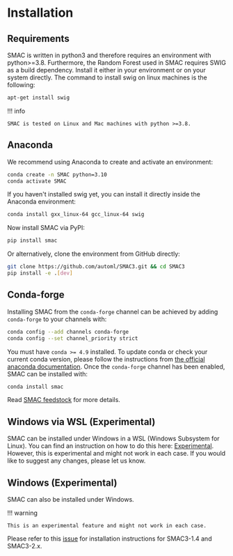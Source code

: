 # Installation

## Requirements

SMAC is written in python3 and therefore requires an environment with python>=3.8.
Furthermore, the Random Forest used in SMAC requires SWIG as a build dependency. Install it either in your
environment or on your system directly. The command to install swig on linux machines is the following:

```bash
apt-get install swig
```

!!! info 

    SMAC is tested on Linux and Mac machines with python >=3.8.


## Anaconda

We recommend using Anaconda to create and activate an environment:

```bash
conda create -n SMAC python=3.10
conda activate SMAC
```

If you haven't installed swig yet, you can install it directly inside the Anaconda environment:

```bash
conda install gxx_linux-64 gcc_linux-64 swig
```

Now install SMAC via PyPI:

```bash
pip install smac
```

Or alternatively, clone the environment from GitHub directly:

```bash
git clone https://github.com/automl/SMAC3.git && cd SMAC3
pip install -e .[dev]
```

## Conda-forge

Installing SMAC from the `conda-forge` channel can be achieved by adding `conda-forge` to your channels with:

```bash
conda config --add channels conda-forge
conda config --set channel_priority strict
```

You must have `conda >= 4.9` installed. To update conda or check your current conda version, please follow the instructions from [the official anaconda documentation](https://docs.anaconda.com/anaconda/install/update-version/). Once the `conda-forge` channel has been enabled, SMAC can be installed with:

```bash
conda install smac
```

Read [SMAC feedstock](https://github.com/conda-forge/smac-feedstock) for more details.

## Windows via WSL (Experimental)

SMAC can be installed under Windows in a WSL (Windows Subsystem for Linux). 
You can find an instruction on how to do this here: [Experimental](#Experimental).
However, this is experimental and might not work in each case. 
If you would like to suggest any changes, please let us know. 

## Windows (Experimental)

SMAC can also be installed under Windows.

!!! warning

    This is an experimental feature and might not work in each case.

Please refer to this [issue](https://github.com/automl/SMAC3/issues/952) for installation instructions for SMAC3-1.4 and SMAC3-2.x.
